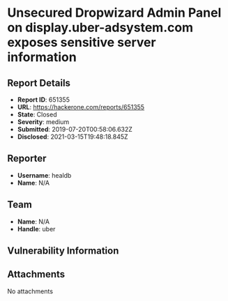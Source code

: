 # Unsecured Dropwizard Admin Panel on display.uber-adsystem.com exposes sensitive server information

## Report Details
- **Report ID**: 651355
- **URL**: https://hackerone.com/reports/651355
- **State**: Closed
- **Severity**: medium
- **Submitted**: 2019-07-20T00:58:06.632Z
- **Disclosed**: 2021-03-15T19:48:18.845Z

## Reporter
- **Username**: healdb
- **Name**: N/A

## Team
- **Name**: N/A
- **Handle**: uber

## Vulnerability Information


## Attachments
No attachments

